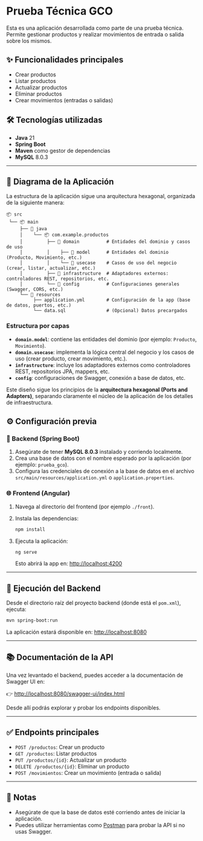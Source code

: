 # Prueba Técnica GCO

Esta es una aplicación desarrollada como parte de una prueba técnica. Permite gestionar productos y realizar movimientos de entrada o salida sobre los mismos.

## ✨ Funcionalidades principales

- Crear productos
- Listar productos
- Actualizar productos
- Eliminar productos
- Crear movimientos (entradas o salidas)

## 🛠️ Tecnologías utilizadas

- **Java** 21
- **Spring Boot**
- **Maven** como gestor de dependencias
- **MySQL** 8.0.3


---
## 🧩 Diagrama de la Aplicación

La estructura de la aplicación sigue una arquitectura hexagonal, organizada de la siguiente manera:

```
📦 src
 └── 📦 main
     ├── 📁 java
     │    └── 📦 com.example.productos
     │         ├── 📁 domain          # Entidades del dominio y casos de uso
     │         │    ├── 📁 model      # Entidades del dominio (Producto, Movimiento, etc.)
     │         │    └── 📁 usecase    # Casos de uso del negocio (crear, listar, actualizar, etc.)
     │         ├── 📁 infrastructure  # Adaptadores externos: controladores REST, repositorios, etc.
     │         └── 📁 config          # Configuraciones generales (Swagger, CORS, etc.)
     └── 📁 resources
          ├── application.yml        # Configuración de la app (base de datos, puertos, etc.)
          └── data.sql               # (Opcional) Datos precargados
```

### Estructura por capas

- **`domain.model`**: contiene las entidades del dominio (por ejemplo: `Producto`, `Movimiento`).
- **`domain.usecase`**: implementa la lógica central del negocio y los casos de uso (crear producto, crear movimiento, etc.).
- **`infrastructure`**: incluye los adaptadores externos como controladores REST, repositorios JPA, mappers, etc.
- **`config`**: configuraciones de Swagger, conexión a base de datos, etc.

Este diseño sigue los principios de la **arquitectura hexagonal (Ports and Adapters)**, separando claramente el núcleo de la aplicación de los detalles de infraestructura.



## ⚙️ Configuración previa

### 📂 Backend (Spring Boot)

1. Asegúrate de tener **MySQL 8.0.3** instalado y corriendo localmente.
2. Crea una base de datos con el nombre esperado por la aplicación (por ejemplo: `prueba_gco`).
3. Configura las credenciales de conexión a la base de datos en el archivo `src/main/resources/application.yml` o `application.properties`.


### 🌐 Frontend (Angular)

1. Navega al directorio del frontend (por ejemplo `./front`).
2. Instala las dependencias:

   ```bash
   npm install
   ```

3. Ejecuta la aplicación:

   ```bash
   ng serve
   ```

   Esto abrirá la app en: [http://localhost:4200](http://localhost:4200)

---

## 🚀 Ejecución del Backend

Desde el directorio raíz del proyecto backend (donde está el `pom.xml`), ejecuta:

```bash
mvn spring-boot:run
```

La aplicación estará disponible en: [http://localhost:8080](http://localhost:8080)

---

## 📚 Documentación de la API

Una vez levantado el backend, puedes acceder a la documentación de Swagger UI en:

👉 [http://localhost:8080/swagger-ui/index.html](http://localhost:8080/swagger-ui/index.html)

Desde allí podrás explorar y probar los endpoints disponibles.

---

## ✅ Endpoints principales

- `POST /productos`: Crear un producto
- `GET /productos`: Listar productos
- `PUT /productos/{id}`: Actualizar un producto
- `DELETE /productos/{id}`: Eliminar un producto
- `POST /movimientos`: Crear un movimiento (entrada o salida)

---

## 📎 Notas

- Asegúrate de que la base de datos esté corriendo antes de iniciar la aplicación.
- Puedes utilizar herramientas como [Postman](https://www.postman.com/) para probar la API si no usas Swagger.